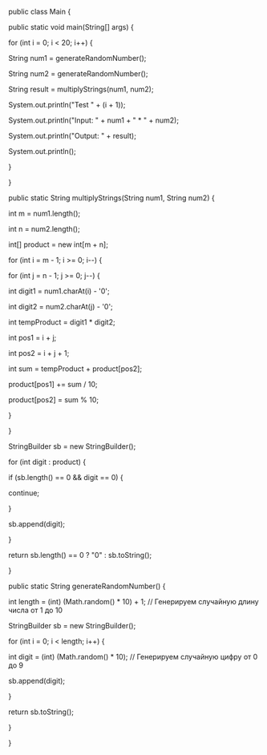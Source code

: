 ﻿public class Main {

public static void main(String[] args) {

for (int i = 0; i < 20; i++) {

String num1 = generateRandomNumber();

String num2 = generateRandomNumber();

String result = multiplyStrings(num1, num2);

System.out.println("Test " + (i + 1));

System.out.println("Input: " + num1 + " \* " + num2);

System.out.println("Output: " + result);

System.out.println();

}

}

public static String multiplyStrings(String num1, String num2) {

int m = num1.length();

int n = num2.length();

int[] product = new int[m + n];

for (int i = m - 1; i >= 0; i--) {

for (int j = n - 1; j >= 0; j--) {

int digit1 = num1.charAt(i) - '0';

int digit2 = num2.charAt(j) - '0';

int tempProduct = digit1 \* digit2;

int pos1 = i + j;

int pos2 = i + j + 1;

int sum = tempProduct + product[pos2];

product[pos1] += sum / 10;

product[pos2] = sum % 10;

}

}

StringBuilder sb = new StringBuilder();

for (int digit : product) {

if (sb.length() == 0 && digit == 0) {

continue;

}

sb.append(digit);

}

return sb.length() == 0 ? "0" : sb.toString();

}

public static String generateRandomNumber() {

int length = (int) (Math.random() \* 10) + 1; // Генерируем случайную длину числа от 1 до 10

StringBuilder sb = new StringBuilder();

for (int i = 0; i < length; i++) {

int digit = (int) (Math.random() \* 10); // Генерируем случайную цифру от 0 до 9

sb.append(digit);

}

return sb.toString();

}

}
